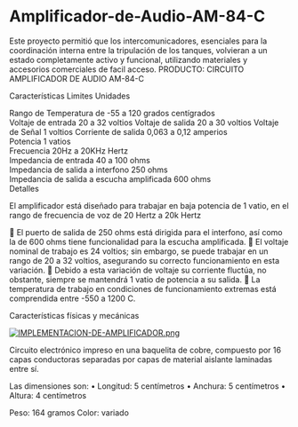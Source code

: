 # Amplificador-de-Audio-AM-84-C
Este proyecto permitió que los intercomunicadores, esenciales para la coordinación interna entre la tripulación de los tanques, volvieran a un estado completamente activo y funcional, utilizando materiales y accesorios comerciales de facil acceso.
PRODUCTO: CIRCUITO AMPLIFICADOR DE AUDIO AM-84-C

Características	Limites	Unidades
			
Rango de Temperatura 	de -55 a 120	grados centígrados	
Voltaje de entrada	20 a 32	voltios	
Voltaje de salida	20 a 30	voltios	
Voltaje de Señal	1	voltios	
Corriente de salida 	0,063 a 0,12	amperios	
Potencia	1	vatios	
Frecuencia 	20Hz a 20KHz	Hertz	
Impedancia de entrada	40 a 100	ohms	
Impedancia de salida a interfono	250	ohms	
Impedancia de salida a escucha amplificada	600	ohms	
Detalles	
	
 El amplificador está diseñado para trabajar en baja potencia de 1 vatio, en el rango de frecuencia de voz de 20 Hertz a 20k Hertz 
  
	El puerto de salida de 250 ohms está dirigida para el interfono, así como la de 600 ohms tiene funcionalidad para la escucha amplificada.
	El voltaje nominal de trabajo es 24 voltios; sin embargo, se puede trabajar en un rango de 20 a 32 voltios, asegurando su correcto funcionamiento en esta variación.
	Debido a esta variación de voltaje su corriente fluctúa, no obstante, siempre se mantendrá 1 vatio de potencia a su salida.
	La temperatura de trabajo en condiciones de funcionamiento extremas está comprendida entre -550 a 1200 C.

	
	

Características físicas y mecánicas
	
[![IMPLEMENTACION-DE-AMPLIFICADOR.png](https://i.postimg.cc/4xq6bR3F/IMPLEMENTACION-DE-AMPLIFICADOR.png)](https://postimg.cc/cv7t0jwQ)

Circuito electrónico impreso en una baquelita de cobre, compuesto por 16 capas conductoras separadas por capas de material aislante laminadas entre sí.

Las dimensiones son: 
•	Longitud: 5 centímetros
•	Anchura: 5 centímetros
•	Altura: 4 centímetros

Peso: 164 gramos
Color: variado



 
	
